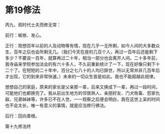 # 第19修法

丙九、观时代士夫而修无常：

前行：皈依、发心。

正行：观想百年以前的人及动物等有情，现在几乎一无所剩，如今人间的大多数众生，百年之后也会所剩无几。（我们今天在座的几百个人，再过一百年后还能剩下多少？不要说一百年，就算再过二十年，相当一部分也会离开人间。二十多年前，我寺庙来学院参加法会的有六十多人，不久前重新统计了一下，现在好像只剩下十二个了。在短短的二十年中，百分之七八十的人均已辞世，所以无常并非几百年后才出现，它的到来非常快速。）未来的一切众生皆是如此。我也不能超越此规律。

想想自己的家庭，原来的家长是父亲那一辈，后来又换成下一辈，再过一段时间，可能他们也都换完了。我从前出生地方的邻居熟人、亲朋好友、门犬牲畜、怨家仇敌、兄弟姊妹等，许多已不在人世。一一观察之后便会明白，我在这世上呆的时间也不会太长，唯一有意义的事情，就是应当修行佛法。

后行：回向善根。

第十九修法终


